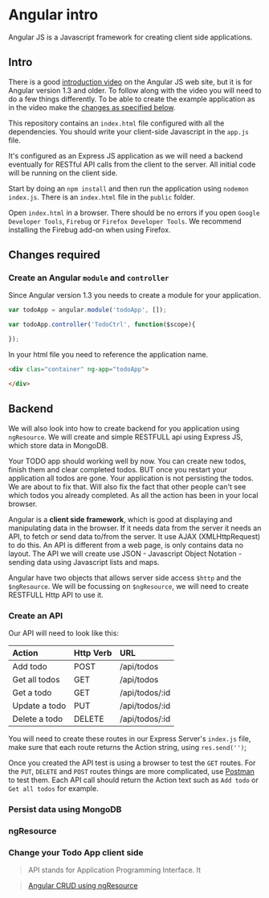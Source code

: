 # Angular intro

Angular JS is a Javascript framework for creating client side applications.

## Intro

There is a good [introduction video](https://www.youtube.com/watch?v=uFTFsKmkQnQ) on the Angular JS web site, but it is for Angular version 1.3 and older. To follow along with the video you will need to do a few things differently. To be able to create the example application as in the video make the [changes as specified below](#changes-required).

This repository contains an `index.html` file configured with all the dependencies. You should write your client-side Javascript in the `app.js` file.

It's configured as an Express JS application as we will need a backend eventually for RESTful API calls from the client to the server. All initial code will be running on the client side.

Start by doing an `npm install` and then run the application using `nodemon index.js`. There is an `index.html` file in the `public` folder.

Open `index.html` in a browser. There should be no errors if you open `Google Developer Tools`, `Firebug` or `Firefox Developer Tools`. We recommend installing the Firebug add-on when using Firefox.

## Changes required

### Create an Angular `module` and `controller`

Since Angular version 1.3 you needs to create a module for your application.

```javascript
var todoApp = angular.module('todoApp', []);

var todoApp.controller('TodoCtrl', function($scope){

});
```

In your html file you need to reference the application name.

```html
<div clas="container" ng-app="todoApp">

</div>
```

## Backend

We will also look into how to create backend for you application using `ngResource`. We will create  and simple RESTFULL api using Express JS, which store data in MongoDB.

Your TODO app should working well by now. You can create new todos, finish them and clear completed todos. BUT once you restart your application all todos are gone. Your application is not persisting the todos. We are about to fix that. Will also fix the fact that other people can't see which todos you already completed. As all the action has been in your local browser.

Angular is a <strong>client side framework</strong>, which is good at displaying and manipulating data in the browser. If it needs data from the server it needs an API, to fetch or send data to/from the server. It use AJAX (XMLHttpRequest) to do this. An API is different from a web page, is only contains data no layout. The API we will create use JSON - Javascript Object Notation - sending data using Javascript lists and maps.

Angular have two objects that allows server side access `$http` and the `$ngResource`. We will be focussing on `$ngResource`, we will need to create RESTFULL Http API to use it.

### Create an API

Our API will need to look like this:

| Action         |Http Verb | URL            |
| :------------- |:---------| :------------- |
| Add todo       | POST     | /api/todos     |
| Get all todos  | GET      | /api/todos     |
| Get a todo     | GET      | /api/todos/:id |
| Update a todo  | PUT      | /api/todos/:id |
| Delete a todo  | DELETE   | /api/todos/:id |

You will need to create these routes in our Express Server's `index.js` file, make sure that each route returns the Action string, using `res.send('')`;

Once you created the API test is using a browser to test the `GET` routes. For the `PUT`, `DELETE` and `POST` routes things are more complicated, use [Postman](https://www.getpostman.com/) to test them. Each API call should return the Action text such as `Add todo` or `Get all todos` for example.

### Persist data using MongoDB

### ngResource


### Change your Todo App client side


> API stands for Application Programming Interface. It

> [Angular CRUD using ngResource](http://www.sitepoint.com/creating-crud-app-minutes-angulars-resource/)
